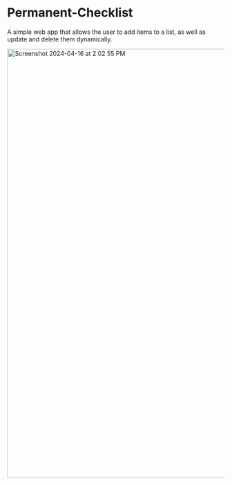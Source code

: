# Permanent-Checklist

A simple web app that allows the user to add items to a list, as well as update and delete them dynamically.


<img width="994" alt="Screenshot 2024-04-16 at 2 02 55 PM" src="https://github.com/JaronWenger/TO-DO-LIST/assets/147181586/fd294e27-6377-46aa-b7fc-aa0d1354408e">